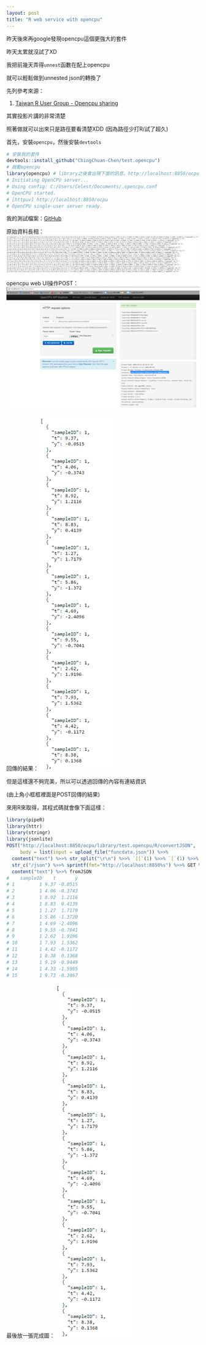 ```yaml
---
layout: post
title: "R web service with opencpu"
---
```


昨天後來再google發現opencpu這個更強大的套件

昨天太累就沒試了XD

我把前幾天弄得`unnest`函數在配上opencpu

就可以輕鬆做到unnested json的轉換了


先列參考來源：

1. [Taiwan R User Group - Opencpu sharing](https://docs.google.com/presentation/d/1lz8W61Vihwm-BfbcGO60MkXUVOw-bTSdYi4YyystIp8)

其實投影片講的非常清楚

照著做就可以出來只是路徑要看清楚XDD (因為路徑少打R/試了超久)

首先，安裝`opencpu`，然後安裝`devtools`

``` R
# 安裝我的套件
devtools::install_github("ChingChuan-Chen/test.opencpu")
# 啟動opencpu
library(opencpu) # library之後會出現下面的訊息，http://localhost:8850/ocpu 就是你可以連過去做測試的網址
# Initiating OpenCPU server...
# Using config: C:/Users/Celest/Documents/.opencpu.conf
# OpenCPU started.
# [httpuv] http://localhost:8850/ocpu
# OpenCPU single-user server ready.
```

我的測試檔案：[GitHub](https://github.com/ChingChuan-Chen/rfda/blob/master/inst/extdata/funcData.json)

原始資料長相：![](/images/opencpu1.PNG)

opencpu web UI操作POST：![](/images/opencpu3.PNG)

回傳的結果：![](/images/opencpu2.PNG)


但是這樣還不夠完美，所以可以透過回傳的內容有連結資訊

(由上角小框框裡面是POST回傳的結果)

來用R來取得，其程式碼就會像下面這樣：

``` R
library(pipeR)
library(httr)
library(stringr)
library(jsonlite)
POST("http://localhost:8850/ocpu/library/test.opencpu/R/convertJSON", 
     body = list(input = upload_file("funcdata.json")) %>>%
  content("text") %>>% str_split("\r\n") %>>% `[[`(1) %>>% `[`(1) %>>% 
  str_c("/json") %>>% sprintf(fmt="http://localhost:8850%s") %>>% GET %>>% 
  content("text") %>>% fromJSON
#    sampleID    t       y
# 1         1 9.37 -0.0515
# 2         1 4.06 -0.3743
# 3         1 8.92  1.2116
# 4         1 8.83  0.4139
# 5         1 1.27  1.7179
# 6         1 5.86 -1.3720
# 7         1 4.69 -2.4096
# 8         1 9.55 -0.7041
# 9         1 2.62  1.9196
# 10        1 7.93  1.5362
# 11        1 4.42 -0.1172
# 12        1 8.38  0.1368
# 13        1 9.19 -0.9449
# 14        1 4.33 -1.5905
# 15        1 9.73 -0.3867
```

最後放一張完成圖：![](/images/opencpu2.PNG)
